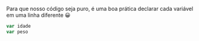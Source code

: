 Para que nosso código seja puro, é uma boa prática declarar cada variável em uma linha diferente :grinning:

```javascript
var idade
var peso
```